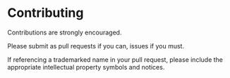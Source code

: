 # Contributing

Contributions are strongly encouraged.

Please submit as pull requests if you can, issues if you must.

If referencing a trademarked name in your pull request, please include the appropriate intellectual property symbols and notices.
